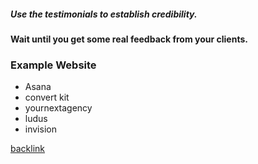 ##### Use the testimonials to establish credibility.

#### Wait until you get some real feedback from your clients.

### Example Website

- Asana
- convert kit
- yournextagency
- ludus
- invision

[backlink](./Web-Design.md)